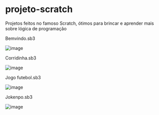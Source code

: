 # projeto-scratch
Projetos feitos no famoso Scratch, ótimos para brincar e aprender mais sobre lógica de programação

Bemvindo.sb3 

![image](https://github.com/PedrLuna/projeto-scratch/assets/92765211/308bd0af-a105-4de0-9f10-fd8901d86957)


Corridinha.sb3

![image](https://github.com/PedrLuna/projeto-scratch/assets/92765211/1105543e-0f16-4f7c-8334-bbdf85a789c7)


Jogo futebol.sb3

![image](https://github.com/PedrLuna/projeto-scratch/assets/92765211/41789143-6e53-48a6-979a-69928452ed08)

Jokenpo.sb3

![image](https://github.com/PedrLuna/projeto-scratch/assets/92765211/732b518d-5117-494b-b6af-1f8af14f66a6)
